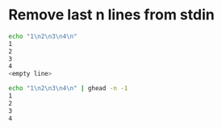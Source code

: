 # Remove last n lines from stdin

```bash
echo "1\n2\n3\n4\n"
1
2
3
4
<empty line>
```

```bash
echo "1\n2\n3\n4\n" | ghead -n -1
1
2
3
4
```
